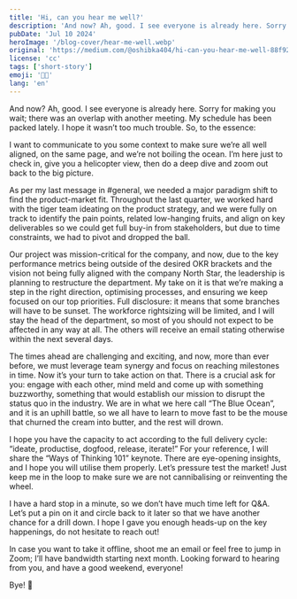 ```yaml
---
title: 'Hi, can you hear me well?'
description: 'And now? Ah, good. I see everyone is already here. Sorry for making you wait;'
pubDate: 'Jul 10 2024'
heroImage: '/blog-cover/hear-me-well.webp'
original: 'https://medium.com/@oshibka404/hi-can-you-hear-me-well-88f92c09785a'
license: 'cc'
tags: ['short-story']
emoji: '👨‍💻'
lang: 'en'
---
```


And now? Ah, good. I see everyone is already here. Sorry for making you wait; there was an overlap with another meeting. My schedule has been packed lately. I hope it wasn’t too much trouble. So, to the essence:

I want to communicate to you some context to make sure we’re all well aligned, on the same page, and we’re not boiling the ocean. I’m here just to check in, give you a helicopter view, then do a deep dive and zoom out back to the big picture.

As per my last message in #general, we needed a major paradigm shift to find the product-market fit. Throughout the last quarter, we worked hard with the tiger team ideating on the product strategy, and we were fully on track to identify the pain points, related low-hanging fruits, and align on key deliverables so we could get full buy-in from stakeholders, but due to time constraints, we had to pivot and dropped the ball.

Our project was mission-critical for the company, and now, due to the key performance metrics being outside of the desired OKR brackets and the vision not being fully aligned with the company North Star, the leadership is planning to restructure the department. My take on it is that we’re making a step in the right direction, optimising processes, and ensuring we keep focused on our top priorities. Full disclosure: it means that some branches will have to be sunset. The workforce rightsizing will be limited, and I will stay the head of the department, so most of you should not expect to be affected in any way at all. The others will receive an email stating otherwise within the next several days.

The times ahead are challenging and exciting, and now, more than ever before, we must leverage team synergy and focus on reaching milestones in time. Now it’s your turn to take action on that. There is a crucial ask for you: engage with each other, mind meld and come up with something buzzworthy, something that would establish our mission to disrupt the status quo in the industry. We are in what we here call “The Blue Ocean”, and it is an uphill battle, so we all have to learn to move fast to be the mouse that churned the cream into butter, and the rest will drown.

I hope you have the capacity to act according to the full delivery cycle: “ideate, productise, dogfood, release, iterate!” For your reference, I will share the “Ways of Thinking 101” keynote. There are eye-opening insights, and I hope you will utilise them properly. Let’s pressure test the market! Just keep me in the loop to make sure we are not cannibalising or reinventing the wheel.

I have a hard stop in a minute, so we don’t have much time left for Q&A. Let’s put a pin on it and circle back to it later so that we have another chance for a drill down. I hope I gave you enough heads-up on the key happenings, do not hesitate to reach out!

In case you want to take it offline, shoot me an email or feel free to jump in Zoom; I’ll have bandwidth starting next month. Looking forward to hearing from you, and have a good weekend, everyone!

Bye! 👋
